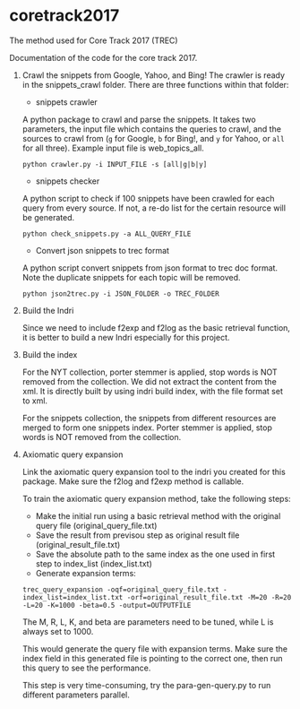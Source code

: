 # coretrack2017
The method used for Core Track 2017 (TREC)

Documentation of the code for the core track 2017.

1. Crawl the snippets from Google, Yahoo, and Bing!
   The crawler is ready in the snippets_crawl folder. There are three functions within that folder:
   
   * snippets crawler
   
   A python package to crawl and parse the snippets. It takes two parameters, the input file which contains the queries to crawl, and the sources to crawl from (`g` for Google, `b` for Bing!, and `y` for Yahoo, or `all` for all three). Example input file is web_topics_all.
   
   `python crawler.py -i INPUT_FILE -s [all|g|b|y]`
   
   * snippets checker
   
   A python script to check if 100 snippets have been crawled for each query from every source. If not, a re-do list for the certain resource will be generated. 
   
   `python check_snippets.py -a ALL_QUERY_FILE`
   
   * Convert json snippets to trec format
   
   A python script convert snippets from json format to trec doc format. Note the duplicate snippets for each topic will be removed. 
   
   `python json2trec.py -i JSON_FOLDER -o TREC_FOLDER`
   
2. Build the Indri
   
   Since we need to include f2exp and f2log as the basic retrieval function, it is better to build a new Indri especially for this project. 
   
2. Build the index
   
   For the NYT collection, porter stemmer is applied, stop words is NOT removed from the collection. We did not extract the content from the xml. It is directly built by using indri build index, with the file format set to xml. 
   
   For the snippets collection, the snippets from different resources are merged to form one snippets index. Porter stemmer is applied, stop words is NOT removed from the collection.
   
3. Axiomatic query expansion

   Link the axiomatic query expansion tool to the indri you created for this package. Make sure the f2log and f2exp method is callable. 
   
   To train the axiomatic query expansion method, take the following steps:
   
   * Make the initial run using a basic retrieval method with the original query file (original_query_file.txt)
   * Save the result from previsou step as original result file (original_result_file.txt)
   * Save the absolute path to the same index as the one used in first step to index_list (index_list.txt)
   * Generate expansion terms:
   
   `trec_query_expansion -oqf=original_query_file.txt -index_list=index_list.txt -orf=original_result_file.txt -M=20 -R=20 -L=20 -K=1000 -beta=0.5 -output=OUTPUTFILE`
   
   The M, R, L, K, and beta are parameters need to be tuned, while L is always set to 1000.
   
   This would generate the query file with expansion terms. Make sure the index field in this generated file is pointing to the correct one, then run this query to see the performance. 
   
   This step is very time-consuming, try the para-gen-query.py to run different parameters parallel. 
   
